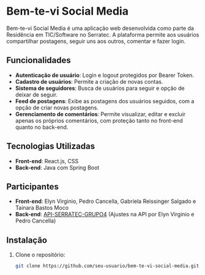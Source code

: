 # Bem-te-vi Social Media

Bem-te-vi Social Media é uma aplicação web desenvolvida como parte da Residência em TIC/Software no Serratec. A plataforma permite aos usuários compartilhar postagens, seguir uns aos outros, comentar e fazer login.

## Funcionalidades

- **Autenticação de usuário**: Login e logout protegidos por Bearer Token.
- **Cadastro de usuários**: Permite a criação de novas contas.
- **Sistema de seguidores**: Busca de usuários para seguir e opção de deixar de seguir.
- **Feed de postagens**: Exibe as postagens dos usuários seguidos, com a opção de criar novas postagens.
- **Gerenciamento de comentários**: Permite visualizar, editar e excluir apenas os próprios comentários, com proteção tanto no front-end quanto no back-end.

## Tecnologias Utilizadas

- **Front-end**: React.js, CSS
- **Back-end**: Java com Spring Boot

## Participantes

- **Front-end**: Elyn Virginio, Pedro Cancella, Gabriela Reissinger Salgado e Tainara Bastos Moco
- **Back-end**: [API-SERRATEC-GRUPO4](https://github.com/LynBv/API-SERRATEC-GRUPO4) (Ajustes na API por Elyn Virginio e Pedro Cancella)

## Instalação

1. Clone o repositório:

   ```bash
   git clone https://github.com/seu-usuario/bem-te-vi-social-media.git
